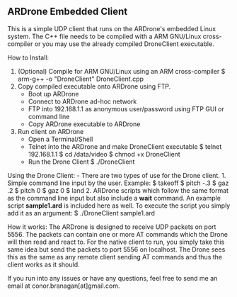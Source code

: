 ## ARDrone Embedded Client

This is a simple UDP client that runs on the ARDrone's embedded Linux system. The C++ file needs to be compiled with a ARM GNU/Linux cross-compiler
or you may use the already compiled DroneClient executable.

How to Install:
1. (Optional) Compile for ARM GNU/Linux using an ARM cross-compiler
	$ arm-g++ -o "DroneClient" DroneClient.cpp
2. Copy compiled executable onto ARDrone using FTP. 
	- Boot up ARDrone
	- Connect to ARDrone ad-hoc network
	- FTP into 192.168.1.1 as anonymous user/password using FTP GUI or command line
	- Copy ARDrone executable to ARDrone
3. Run client on ARDrone
	- Open a Terminal/Shell
	- Telnet into the ARDrone and make DroneClient executable
		$ telnet 192.168.1.1
		$ cd /data/video
		$ chmod +x DroneClient
	- Run the Drone Client
		$ ./DroneClient

		
Using the Drone Client:
	- There are two types of use for the Drone client. 
		1. Simple command line input by the user. Example:
			$ takeoff
			$ pitch -.3
			$ gaz .2
			$ pitch 0
			$ gaz 0
			$ land
		2. ARDrone scripts which follow the same format as the command line input but also include a **wait** command. An example script **sample1.ard**
		is included here as well. To execute the script you simply add it as an argument:
			$ ./DroneClient sample1.ard


How it works:
The ARDrone is designed to receive UDP packets on port 5556. The packets can contain one or more AT commands which the Drone will then
read and react to. For the native client to run, you simply take this same idea but send the packets to port 5556 on localhost. The Drone
sees this as the same as any remote client sending AT commands and thus the client works as it should.

If you run into any issues or have any questions, feel free to send me an email at conor.branagan[at]gmail.com.

	